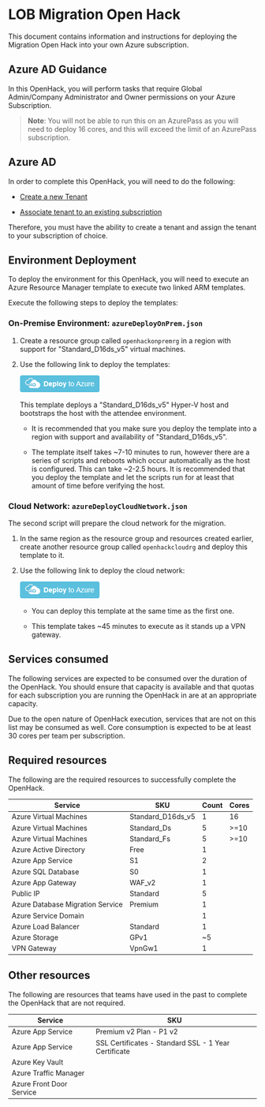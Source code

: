 # LOB Migration Open Hack

This document contains information and instructions for deploying the Migration Open Hack into your own Azure subscription.  

## Azure AD Guidance

In this OpenHack, you will perform tasks that require Global Admin/Company Administrator and Owner permissions on your Azure Subscription.

>**Note**: You will not be able to run this on an AzurePass as you will need to deploy 16 cores, and this will exceed the limit of an AzurePass subscription.

## Azure AD

In order to complete this OpenHack, you will need to do the following:

* [Create a new Tenant](https://docs.microsoft.com/en-us/azure/active-directory/develop/quickstart-create-new-tenant)  

* [Associate tenant to an existing subscription](https://docs.microsoft.com/en-us/azure/active-directory/fundamentals/active-directory-how-subscriptions-associated-directory)  

Therefore, you must have the ability to create a tenant and assign the tenant to your subscription of choice.  

## Environment Deployment

To deploy the environment for this OpenHack, you will need to execute an Azure Resource Manager template to execute two linked ARM templates.  

Execute the following steps to deploy the templates:

### On-Premise Environment: `azureDeployOnPrem.json`

1) Create a resource group called `openhackonpremrg` in a region with support for "Standard_D16ds_v5" virtual machines.  

2) Use the following link to deploy the templates:  

    [![Deploy to Azure](OpenHack_BYOS-Migrationimages/media/image1.png)](https://portal.azure.com/#create/Microsoft.Template/uri/https://raw.githubusercontent.com/jonathan-vella/openhack-migration/main/resources/armtemplates/azuredeployOnPrem.json)

    This template deploys a "Standard_D16ds_v5" Hyper-V host and bootstraps the host with the attendee environment.

    * It is recommended that you make sure you deploy the template into a region with support and availability of "Standard_D16ds_v5".

    * The template itself takes \~7-10 minutes to run, however there are a series of scripts and reboots which occur automatically as the host is configured. This can take \~2-2.5 hours. It is recommended that you deploy the template and let the scripts run for at least that amount of time before verifying the host.

### Cloud Network: `azureDeployCloudNetwork.json`

The second script will prepare the cloud network for the migration.

1) In the same region as the resource group and resources created earlier, create another resource group called `openhackcloudrg` and deploy this template to it.

2) Use the following link to deploy the cloud network:

    [![Deploy to Azure](OpenHack_BYOS-Migrationimages/media/image1.png)](https://portal.azure.com/#create/Microsoft.Template/uri/https%3A%2F%2Fopenhackguides.blob.core.windows.net%2Fopenhack-common-deploy%2Fmigration%2FazureDeployCloudNetwork.json)  

    * You can deploy this template at the same time as the first one.

    * This template takes \~45 minutes to execute as it stands up a VPN gateway.

## Services consumed

The following services are expected to be consumed over the duration of
the OpenHack. You should ensure that capacity is available and that
quotas for each subscription you are running the OpenHack in are at an
appropriate capacity.

Due to the open nature of OpenHack execution, services that are not on
this list may be consumed as well. Core consumption is expected to be at
least 30 cores per team per subscription.

## Required resources

The following are the required resources to successfully complete the
OpenHack.

| Service                          | SKU                 | Count | Cores |
|----------------------------------|-------------------- |-------|-------|
| Azure Virtual Machines           | Standard\_D16ds\_v5 | 1     | 16    |
| Azure Virtual Machines           | Standard\_Ds        | 5     | >=10  |
| Azure Virtual Machines           | Standard\_Fs        | 5     | >=10  |
| Azure Active Directory           | Free                | 1     |       |
| Azure App Service                | S1                  | 2     |       |
| Azure SQL Database               | S0                  | 1     |       |
| Azure App Gateway                | WAF\_v2             | 1     |       |
| Public IP                        | Standard            | 5     |       |
| Azure Database Migration Service | Premium             | 1     |       |
| Azure Service Domain             |                     | 1     |       |
| Azure Load Balancer              | Standard            | 1     |       |
| Azure Storage                    | GPv1                | ~5    |       |
| VPN Gateway                      | VpnGw1              | 1     |       |

## Other resources

The following are resources that teams have used in the past to complete
the OpenHack that are not required.

| Service                          | SKU                     |
|----------------------------------|-------------------------|
| Azure App Service                | Premium v2 Plan - P1 v2 |
| Azure App Service                | SSL Certificates - Standard SSL - 1 Year Certificate |  
| Azure Key Vault                  |                         |  
| Azure Traffic Manager            |                         |  
| Azure Front Door Service         |                         |  
